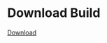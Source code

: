 # Download Build
[Download](https://github.com/Carmelosmexy1/Zoid-Updated/releases/tag/Download)
          




































